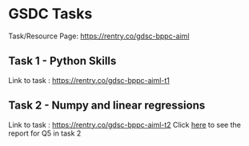 # GSDC Tasks

Task/Resource Page:
https://rentry.co/gdsc-bppc-aiml

## Task 1 - Python Skills
Link to task : https://rentry.co/gdsc-bppc-aiml-t1

## Task 2 - Numpy and linear regressions
Link to task : https://rentry.co/gdsc-bppc-aiml-t2
Click [here](https://y0shicon.github.io/GDSC-Task/Task%202/Q5/Report.html) to see the report for Q5 in task 2
